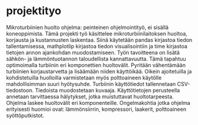 # projektityo
Mikroturbiinien huolto ohjelma: peinteinen ohjelmointityö, ei sisällä koneoppimista.
Tämä projekti työ käsittelee mikroturbiinilaitoksen huoltoa, korjausta ja kustannusten laskentaa. Siinä käytetään pandas kirjastoa tiedon tallentamisessa, mathplotlip kirjastoa tiedon visualisointiin ja time kirjastoa tietojen annon ajankohdan muodostamiseen.
Työn tavoitteena on lisätä sähkön- ja lämmöntuotannon taloudellista kannattavuutta. Tämä tapahtuu optimoimalla turbiinin eri komponettien huoltovälit. Pyritään vähentämään turbiinien korjaustarvetta ja lisäämään niiden käyttöikää. Oikein ajoitetuilla ja kohdistetuilla huolloilla varmistetaan myös polttoaineen käytölle mahdollisimman suuri hyötysuhde.
Turbiinin käyttötiedot tallennetaan CSV-tiedostoon. Tiedoista muodostetaan kuvaaja. Käyttötietojen perusteella annetaan tarvittaessa hälytykset, jotka muistuttavat huoltotarpeesta. Ohjelma laskee huoltovälit eri komponenteille. Ongelmakohtia jotka ohjelma erityisesti huomioi ovat: lämmönsiirrin, kompressori, laakerit, polttoaineen syöttöputkistot. 
